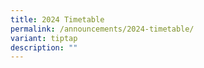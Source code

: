 ```yaml
---
title: 2024 Timetable
permalink: /announcements/2024-timetable/
variant: tiptap
description: ""
---
```

